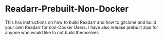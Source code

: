 # Readarr-Prebuilt-Non-Docker
This has instructions on how to build Readarr and how to gitclone and build your own Readarr for non-Docker Users. I have also release prebuilt zips for anyone who would like to not build themselves
